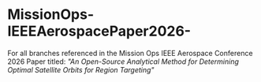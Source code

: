 # MissionOps-IEEEAerospacePaper2026-
For all branches referenced in the Mission Ops IEEE Aerospace Conference 2026 Paper titled: 
_"An Open-Source Analytical Method for Determining Optimal Satellite Orbits for Region Targeting"_
